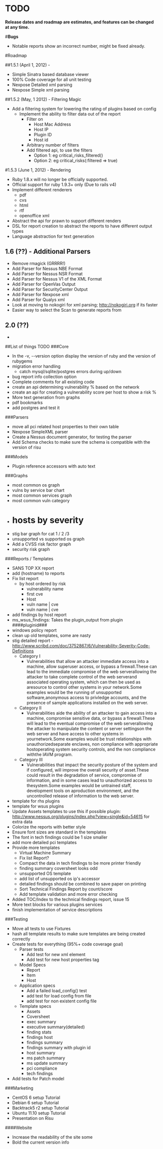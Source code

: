 # TODO

**Release dates and roadmap are estimates, and features can be changed at any time.**

#**Bugs**
- Notable reports show an incorrect number, might be fixed already.

#Roadmap

##1.5.1 (April 1, 2012) -
- Simple Sinatra based database viewer
- 100% Code coverage for all unit testing
- Nexpose Detailed xml parsing
- Nexpose Simple xml parsing

##1.5.2 (May, 1 2012) - Filtering Magic
- Add a filtering system for lowering the rating of plugins based on config
	- Implement the ability to filter data out of the report
		- Filter on
			- Host Mac Address
			- Host IP
			- Plugin ID
			- Host id
		- Arbitrary number of filters
		- Add filtered api, to use the filters
			- Option 1: eg critical_risks_filtered()
			- Option 2: eg critical_risks(:filtered => true)

#1.5.3 (June 1, 2012) - Rendering 
- Ruby 1.8.x will no longer be officially supported.
- Official support for ruby 1.9.3+ only (Due to rails v4)
- Implement different renderers
	- pdf
	- cvs
	- html
	- rtf
	- openoffice xml
- Abstract the api for prawn to support different renders
- DSL for report creation to abstract the reports to have different output types
- Language abstraction for text generation

## 1.6 (??) - Additional Parsers
- Remove rmagick (GRRRR!)
- Add Parser for Nessus NBE Format
- Add Parser for Nessus NSR Format
- Add Parser for Nessus V1 of the XML Format
- Add Parser for OpenVas Output
- Add Parser for SecurityCenter Output
- Add Parser for Nexpose xml
- Add Parser for Qualys xml
- Look at moving to nokogiri for xml parsing; http://nokogiri.org if its faster
- Easier way to select the Scan to generate reports from

## 2.0 (??)
- 

##List of things TODO
###Core
- In the -v, --version option display the version of ruby and the version of rubygems
- migration error handling
  - catch mysql/sqlite/postgres errors during up/down
- bug report info collection option
- Complete comments for all existing code
- create an api determining vulnerability % based on the network
- create an api for creating a vulnerability score per host to show a risk %
- More text generation from graphs
- pdf bookmarks
- add postgres and test it

###Parsers
- move all pci related host properties to their own table
- Nexpose SimpleXML parser
- Create a Nessus document generator, for testing the parser
- Add Schema checks to make sure the schema is compatible with the version of risu

###Models
- Plugin reference accessors with auto text

###Graphs
- most common os graph
- vulns by service bar chart
- most common services graph
- most common vuln category
- # hosts by severity
- stig bar graph for cat 1 / 2 /3
- unsupported vs supported os graph
- Add a CVSS risk factor graph
- security risk graph


###Reports / Templates
- SANS TOP XX report
- add (hostname) to reports
- Fix list report
	- by host ordered by risk
		- vulnerability name
		- first cve
		- Host
		- vuln name     |   cve
		- vuln name     |   cve
- add findings by host report 
- ms_wsus_findings: Takes the plugin_output from plugin ####pluginid### 
- windows policy report
- clean up old templates, some are nasty
- stig detailed report
	-http://www.scribd.com/doc/3752867/6/Vulnerability-Severity-Code-Definitions
	- Category I
		- Vulnerabilities that allow an attacker immediate access into a machine, allow superuser access, or bypass a firewall.These can lead to the immediate compromise of the web serverallowing the attacker to take complete control of the web serverand associated operating system, which can then be used as aresource to control other systems in your network.Some examples would be the running of unsupported software,anonymous access to privledge accounts, and the presence of sample applications installed on the web server.
	- Category II
		- Vulnerabilities aide the ability of an attacker to gain access into a machine, compromise sensitive data, or bypass a firewall.These will lead to the eventual compromise of the web serverallowing the attacker to manipulate the content or server settingson the web server and have access to other systems in yournetwork.Some examples would be trust relationships with unauthorizedseparate enclaves, non compliance with appropriate hostoperating system security controls, and the non compliance withthe IAVM program.
	- Category III
		- Vulnerabilities that impact the security posture of the system and if configured, will improve the overall security of asset.These could result in the degradation of service, compromise of information, and in some cases lead to unauthorized access to thesystem.Some examples would be untrained staff, development tools on aproduction environment, and the uncontrolled release of information to the web server.
- template for rhs plugins
- template for wsus plugins
- Update Assets templates to use this if possible plugin: http://www.nessus.org/plugins/index.php?view=single&id=54615 for extra data
- Colorize the reports with better style
- Ensure font sizes are standard in the templates
- The font in tech findings could be 1 size smaller
- add more detailed pci templates
- Provide more templates
	- Virtual Machine Summary
	- Fix list Report?
	- Compact the data in tech findings to be more printer friendly
	- finding summary coversheet looks odd
	- unsupported OS template
	- add list of unsupported os ip's accessor
	- detailed findings should be combined to save paper on printing
	- Sort Technical Findings Report by count/score
	- Add template validation and more error checking
- Added TOC/Index to the technical findings report, issue 15
- More text blocks for various plugins services
- finish implementation of service descriptions

###Testing
- Move all tests to use Fixtures
- hash all template results to make sure templates are being created correctly
- Create tests for everything (95%+ code coverage goal)
	- Parser tests
		- Add test for new xml element
		- Add test for new host properties tag
	- Model Specs
		- Report
		- Item
		- Host
	- Application specs
		- Add a failed load_config() test
		- add test for load config from file
		- add test for non existent config file
	- Template specs
		- Assets
		- Coversheet
		- exec summary
		- executive summary(detailed)
		- finding stats
		- findings host
		- findings summary
		- findings summary with plugin id
		- host summary
		- ms patch summary
		- ms update summary
		- pci compliance
		- tech findings
- Add tests for Patch model

###Marketing
- CentOS 6 setup Tutorial
- Debian 6 setup Tutorial
- Backtrack5 r2 setup Tutorial
- Ubuntu 11.10 setup Tutorial
- Presentation on Risu

####Website
- Increase the readability of the site some
- Bold the current version info
